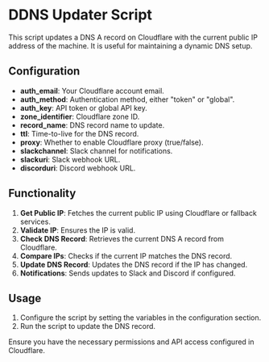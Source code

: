 # DDNS Updater Script

This script updates a DNS A record on Cloudflare with the current public IP address of the machine. It is useful for maintaining a dynamic DNS setup.

## Configuration

- **auth_email**: Your Cloudflare account email.
- **auth_method**: Authentication method, either "token" or "global".
- **auth_key**: API token or global API key.
- **zone_identifier**: Cloudflare zone ID.
- **record_name**: DNS record name to update.
- **ttl**: Time-to-live for the DNS record.
- **proxy**: Whether to enable Cloudflare proxy (true/false).
- **slackchannel**: Slack channel for notifications.
- **slackuri**: Slack webhook URL.
- **discorduri**: Discord webhook URL.

## Functionality

1. **Get Public IP**: Fetches the current public IP using Cloudflare or fallback services.
2. **Validate IP**: Ensures the IP is valid.
3. **Check DNS Record**: Retrieves the current DNS A record from Cloudflare.
4. **Compare IPs**: Checks if the current IP matches the DNS record.
5. **Update DNS Record**: Updates the DNS record if the IP has changed.
6. **Notifications**: Sends updates to Slack and Discord if configured.

## Usage

1. Configure the script by setting the variables in the configuration section.
2. Run the script to update the DNS record.

Ensure you have the necessary permissions and API access configured in Cloudflare.
